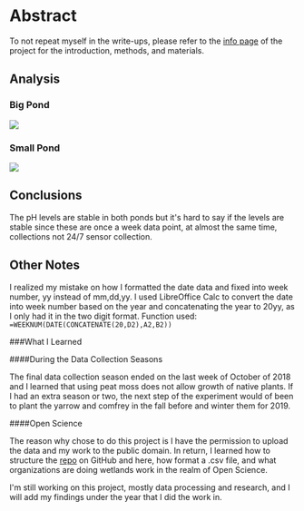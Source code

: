 <!--
.. title: 2018
.. slug: wu2018
.. date: 2019-01-14 10:36:54 UTC-05:00
.. tags: 
.. category: 
.. link: 
.. description: 
.. type: text
-->
# Abstract

To not repeat myself in the write-ups, please refer to the [info page](/wetlands/info) of the project for the introduction, methods, and materials.

## Analysis

### Big Pond

![](/images/wetlands/big.png)

### Small Pond

![](/images/wetlands/small.png)

## Conclusions

The pH levels are stable in both ponds but it's hard to say if the levels are stable since these are once a week data point, at almost the same time, collections not 24/7 sensor collection.

## Other Notes

I realized my mistake on how I formatted the date data and fixed into week number, yy instead of mm,dd,yy. I used LibreOffice Calc to convert the date into week number based on the year and concatenating the year to 20yy, as I only had it in the two digit format. Function used: ```=WEEKNUM(DATE(CONCATENATE(20,D2),A2,B2))```

###What I Learned

####During the Data Collection Seasons

The final data collection season ended on the last week of October of 2018 and I learned  that using peat moss does not allow growth of native plants. If I had an extra season or two, the next step of the experiment would of been to plant the yarrow and comfrey in the fall before and winter them for 2019.

####Open Science

The reason why chose to do this project is I have the permission to upload the data and my work to the public domain. In return, I learned how to structure the [repo](https://github.com/belkinsa/GrailvilleWetlands) on GitHub and here, how format a .csv file, and what organizations are doing wetlands work in the realm of Open Science.

I'm still working on this project, mostly data processing and research, and I will add my findings under the year that I did the work in.